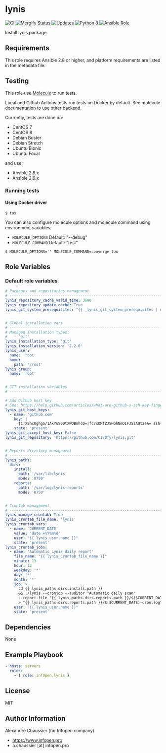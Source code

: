 # lynis

[![CI](https://github.com/infOpen/ansible-role-lynis/workflows/CI/badge.svg)](https://github.com/infOpen/ansible-role-lynis/actions)
[![Mergify Status][mergify-status]][mergify]
[![Updates](https://pyup.io/repos/github/infOpen/ansible-role-lynis/shield.svg)](https://pyup.io/repos/github/infOpen/ansible-role-lynis/)
[![Python 3](https://pyup.io/repos/github/infOpen/ansible-role-lynis/python-3-shield.svg)](https://pyup.io/repos/github/infOpen/ansible-role-lynis/)
[![Ansible Role](https://img.shields.io/ansible/role/9965.svg)](https://galaxy.ansible.com/infOpen/lynis/)

Install lynis package.

## Requirements

This role requires Ansible 2.8 or higher,
and platform requirements are listed in the metadata file.

## Testing

This role use [Molecule](https://github.com/ansible-community/molecule) to run tests.

Local and Github Actions tests run tests on Docker by default.
See molecule documentation to use other backend.

Currently, tests are done on:
- CentOS 7
- CentOS 8
- Debian Buster
- Debian Stretch
- Ubuntu Bionic
- Ubuntu Focal

and use:
- Ansible 2.8.x
- Ansible 2.9.x

### Running tests

#### Using Docker driver

```
$ tox
```

You can also configure molecule options and molecule command using environment variables:
* `MOLECULE_OPTIONS` Default: "--debug"
* `MOLECULE_COMMAND` Default: "test"

```
$ MOLECULE_OPTIONS='' MOLECULE_COMMAND=converge tox
```

## Role Variables

### Default role variables

``` yaml
# Packages and repositories management
# -----------------------------------------------------------------------------
lynis_repository_cache_valid_time: 3600
lynis_repository_update_cache: True
lynis_git_system_prerequisites: "{{ _lynis_git_system_prerequisites | default([]) }}"


# Global installation vars
# -----------------------------------------------------------------------------
# Managed installation types:
#   - 'git'
lynis_installation_type: 'git'
lynis_installation_version: '2.2.0'
lynis_user:
  name: 'root'
  home:
    path: '/root'
lynis_group:
  name: 'root'


# GIT installation variables
# -----------------------------------------------------------------------------

# Add Github host key
# See: https://help.github.com/articles/what-are-github-s-ssh-key-fingerprints/
lynis_git_host_keys:
  - name: 'github.com'
    key: |
      |1|XSnxOghgS/1AkYu80DtXWOBnhcQ=|fc7xOMfZJSHGhNmO1FJ5sAQt2eA= ssh-rsa AAAAB3NzaC1yc2EAAAABIwAAAQEAq2A7hRGmdnm9tUDbO9IDSwBK6TbQa+PXYPCPy6rbTrTtw7PHkccKrpp0yVhp5HdEIcKr6pLlVDBfOLX9QUsyCOV0wzfjIJNlGEYsdlLJizHhbn2mUjvSAHQqZETYP81eFzLQNnPHt4EVVUh7VfDESU84KezmD5QlWpXLmvU31/yMf+Se8xhHTvKSCZIFImWwoG6mbUoWf9nzpIoaSjB+weqqUUmpaaasXVal72J+UX2B+2RPW3RcT0eOzQgqlJL3RKrTJvdsjE3JEAvGq3lGHSZXy28G3skua2SmVi/w4yCE6gbODqnTWlg7+wC604ydGXA8VJiS5ap43JXiUFFAaQ==
    state: 'present'
lynis_git_accept_host_key: False
lynis_git_repository: 'https://github.com/CISOfy/lynis.git'


# Reports directory management
# -----------------------------------------------------------------------------
lynis_paths:
  dirs:
    install:
      path: '/var/lib/lynis'
      mode: '0750'
    reports:
      path: '/var/log/lynis-reports'
      mode: '0750'


# Crontab management
# -----------------------------------------------------------------------------
lynis_manage_crontab: True
lynis_crontab_file_name: 'lynis'
lynis_crontab_vars:
  - name: 'CURRENT_DATE'
    value: 'date +%Y%m%d'
    user: "{{ lynis_user.name }}"
    state: 'present'
lynis_crontab_jobs:
  - name: 'Automatic Lynis daily report'
    file_name: "{{ lynis_crontab_file_name }}"
    minute: 13
    hour: 12
    weekday: '*'
    day: '*'
    month: '*'
    job: >
      cd {{ lynis_paths.dirs.install.path }}
      && ./lynis --cronjob --auditor "Automatic daily scan"
      --report-file "{{ lynis_paths.dirs.reports.path }}/$($CURRENT_DATE)-auto.dat"
      > "{{ lynis_paths.dirs.reports.path }}/$($CURRENT_DATE)-cron.log" 2>&1
    user: "{{ lynis_user.name }}"
    state: 'present'
```

## Dependencies

None

## Example Playbook

``` yaml
- hosts: servers
  roles:
    - { role: infOpen.lynis }
```

## License

MIT

## Author Information

Alexandre Chaussier (for Infopen company)
- https://www.infopen.pro
- a.chaussier [at] infopen.pro

[mergify]: https://mergify.io
[mergify-status]: https://img.shields.io/endpoint.svg?url=https://gh.mergify.io/badges/infOpen/ansible-role-lynis&style=flat
